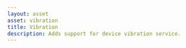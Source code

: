 ```yaml
---
layout: asset
asset: vibration
title: Vibration
description: Adds support for device vibration service.
---
```

